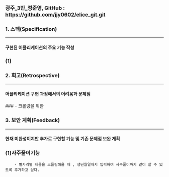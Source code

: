 
### 광주_3반_정준영, GitHub : https://github.com/jjy0602/elice_git.git


### 1. 스펙(Specification)
---
<h4>구현된 어플리케이션의 주요 기능 작성</h4>

### (1)

### 2. 회고(Retrospective)
---
<h4>어플리케이션 구현 과정에서의 어려움과 문제점</h4>
###
        - 크롤링을 위한 

### 3. 보안 계획(Feedback)
---
<h4>현재 미완성이지만 추가로 구현할 기능 및 기존 문제점 보완 계획</h4>

### (1)사주풀이기능
        - 별자리별 내용을 크롤링해올 때 , 생년월일까지 입력하여 사주풀이까지 같이 할 수 있도록 추가하고 싶다.
